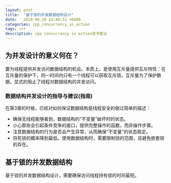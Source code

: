 ```yaml
---
layout: post
title:  "基于锁的并发数据结构设计"
date:   2018-06-20 14:40:51 +0800
categories: cpp_concurrency_in_action
tags: c++
description: cpp concurrency in action读书笔记
---
```


## 为并发设计的意义何在？

要为线程提供并发访问数据结构的机会。本质上，是使用互斥量提供互斥特性：在互斥量的保护下，同一时间内只有一个线程可以获取互斥锁。互斥量为了保护数据，显式的阻止了线程对数据结构的并发访问。

### 数据结构并发设计的指导与建议(指南)

在第3章的时候，已经对如何保证数据结构是线程安全的做过简单的描述：

* 确保无线程能够看到，数据结构的“不变量”破坏时的状态。
* 小心那些会引起条件竞争的接口，提供完整操作的函数，而非操作步骤。
* 注意数据结构的行为是否会产生异常，从而确保“不变量”的状态稳定。
* 将死锁的概率降到最低。使用数据结构时，需要限制锁的范围，且避免嵌套锁的存在。

## 基于锁的并发数据结构

基于锁的并发数据结构设计，需要确保访问线程持有锁的时间最短。